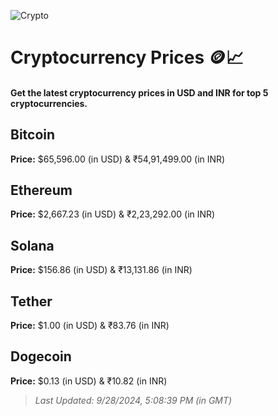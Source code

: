 
![Crypto](https://www.techguide.com.au/wp-content/uploads/2020/11/crypto3.jpeg)

# Cryptocurrency Prices 🪙📈

#### Get the latest cryptocurrency prices in USD and INR for top 5 cryptocurrencies.

## Bitcoin

**Price:** $65,596.00 (in USD) & ₹54,91,499.00 (in INR)

## Ethereum

**Price:** $2,667.23 (in USD) & ₹2,23,292.00 (in INR)

## Solana

**Price:** $156.86 (in USD) & ₹13,131.86 (in INR)

## Tether

**Price:** $1.00 (in USD) & ₹83.76 (in INR)

## Dogecoin

**Price:** $0.13 (in USD) & ₹10.82 (in INR)

> _Last Updated: 9/28/2024, 5:08:39 PM (in GMT)_

